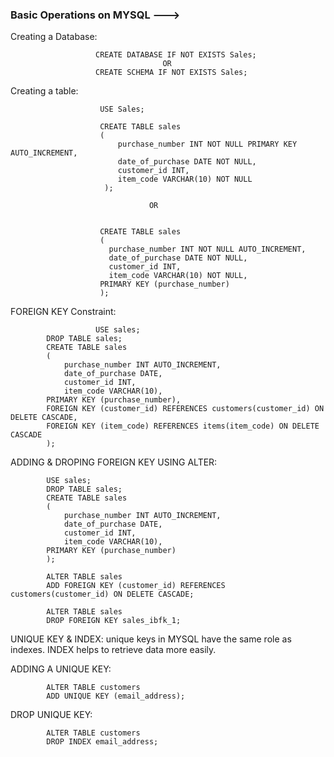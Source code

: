 ### Basic Operations on MYSQL --->

Creating a Database:                      
                       
                       CREATE DATABASE IF NOT EXISTS Sales;
                                      OR
                       CREATE SCHEMA IF NOT EXISTS Sales;
                     
Creating a table:
  
                        USE Sales;

                        CREATE TABLE sales
                        (
                            purchase_number INT NOT NULL PRIMARY KEY AUTO_INCREMENT,
                            date_of_purchase DATE NOT NULL,
                            customer_id INT,
                            item_code VARCHAR(10) NOT NULL
                         );

                                   OR
                                    

                        CREATE TABLE sales
                        (
                          purchase_number INT NOT NULL AUTO_INCREMENT,
                          date_of_purchase DATE NOT NULL,
                          customer_id INT,
                          item_code VARCHAR(10) NOT NULL,
                        PRIMARY KEY (purchase_number)
                        );

FOREIGN KEY Constraint:           

                       USE sales;
			DROP TABLE sales;
			CREATE TABLE sales
			(
			    purchase_number INT AUTO_INCREMENT,
			    date_of_purchase DATE,
			    customer_id INT,
			    item_code VARCHAR(10),
			PRIMARY KEY (purchase_number),
			FOREIGN KEY (customer_id) REFERENCES customers(customer_id) ON DELETE CASCADE,
			FOREIGN KEY (item_code) REFERENCES items(item_code) ON DELETE CASCADE
			);
			

ADDING & DROPING FOREIGN KEY USING ALTER:

			USE sales;
			DROP TABLE sales;
			CREATE TABLE sales
			(
				purchase_number INT AUTO_INCREMENT,
			    date_of_purchase DATE,
			    customer_id INT,
			    item_code VARCHAR(10),
			PRIMARY KEY (purchase_number)
			);

			ALTER TABLE sales
			ADD FOREIGN KEY (customer_id) REFERENCES customers(customer_id) ON DELETE CASCADE;

			ALTER TABLE sales
			DROP FOREIGN KEY sales_ibfk_1;


UNIQUE KEY & INDEX:
unique keys in MYSQL have the same role as indexes.
INDEX helps to retrieve data more easily.
	
ADDING A UNIQUE KEY:
			
			ALTER TABLE customers
			ADD UNIQUE KEY (email_address);

DROP UNIQUE KEY:
			
			ALTER TABLE customers
			DROP INDEX email_address;
